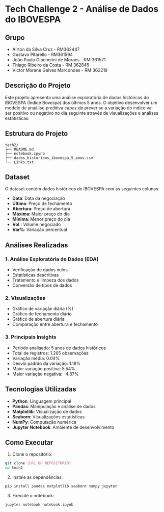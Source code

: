 # Tech Challenge 2 - Análise de Dados do IBOVESPA

## Grupo
+ Airton da Silva Cruz - RM362447
+ Gustavo Pitarello - RM361594
+ João Paulo Giacherini de Moraes - RM 361571
+ Thiago Ribeiro da Costa - RM 362845
+ Victor Morene Galves Marcondes - RM 362219

## Descrição do Projeto

Este projeto apresenta uma análise exploratória de dados históricos do IBOVESPA (Índice Bovespa) dos últimos 5 anos. O objetivo desenvolver um modelo de anaálise preditiva capaz de prever se a variação do índice vai ser positivo ou negativo no dia seguinte através de visualizações e análises estatísticas.

## Estrutura do Projeto

```
tech2/
├── README.md
├── notebook.ipynb
├── dados_historicos_ibovespa_5_anos.csv
└── Links.txt
```

## Dataset

O dataset contém dados históricos do IBOVESPA com as seguintes colunas:
- **Data**: Data da negociação
- **Último**: Preço de fechamento
- **Abertura**: Preço de abertura
- **Máxima**: Maior preço do dia
- **Mínima**: Menor preço do dia
- **Vol.**: Volume negociado
- **Var%**: Variação percentual

## Análises Realizadas

### 1. Análise Exploratória de Dados (EDA)
- Verificação de dados nulos
- Estatísticas descritivas
- Tratamento e limpeza dos dados
- Conversão de tipos de dados

### 2. Visualizações
- Gráfico de variação diária (%)
- Gráfico de fechamento diário
- Gráfico de abertura diária
- Comparação entre abertura e fechamento

### 3. Principais Insights
- Período analisado: 5 anos de dados históricos
- Total de registros: 1.265 observações
- Variação média: 0.04%
- Desvio padrão da variação: 1.18%
- Maior variação positiva: 5.54%
- Maior variação negativa: -4.87%

## Tecnologias Utilizadas

- **Python**: Linguagem principal
- **Pandas**: Manipulação e análise de dados
- **Matplotlib**: Visualização de dados
- **Seaborn**: Visualizações estatísticas
- **NumPy**: Computação numérica
- **Jupyter Notebook**: Ambiente de desenvolvimento

## Como Executar

1. Clone o repositório:
```bash
git clone [URL_DO_REPOSITORIO]
cd tech2
```

2. Instale as dependências:
```bash
pip install pandas matplotlib seaborn numpy jupyter
```

3. Execute o notebook:
```bash
jupyter notebook notebook.ipynb
```




